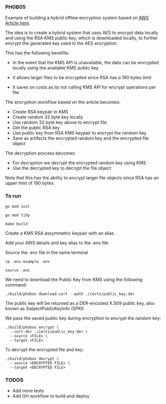 ### PH0B05

[AWS Article here]: https://aws.amazon.com/blogs/security/how-to-use-aws-kms-rsa-keys-for-offline-encryption/

Example of building a hybrid offline encryption system based on [AWS Article here].

The idea is to create a hybrid system that uses AES to encrypt data locally and using the RSA KMS public key, which is downloaded locally, to further encrypt the generated key used in the AES encryption.

This has the following benefits:

* In the event that the KMS API is unavailable, the data can be encrypted locally using the available KMS public key

* It allows larger files to be encrypted since RSA has a 190 bytes limit

* It saves on costs as its not calling KMS API for encrypt operations per file


The encryption workflow based on the article becomes:

* Create RSA keypair in KMS
* Create random 32 byte key locally
* Use random 32 byte key above to encrypt file
* Get the public RSA key
* Use public key from RSA KMS keypair to encrypt the random key
* Save as artifacts the encrypted random key and the encrypted file object


The decryption process becomes:

* For decryption we decrypt the encrypted random key using KMS
* Use the decrypted key to decrypt the file object


Note that this has the ability to encrypt larger file objects since RSA has an upper limit of 190 bytes.

### To run

```
go mod init

go mod tidy

make build
```

Create a KMS RSA assymmetric keypair with an alias.

Add your AWS details and key alias to the .env file

Source the .env file in the same terminal
```
cp .env.example .env

source .env
```

We need to download the Public Key from KMS using the following command:
```
./build/phobos download-cert --path ./certs/public_key.der
```

The public key will be returned as a DER-encoded X.509 public key, also known as SubjectPublicKeyInfo (SPKI)

We pass the saved public key during encryption to encrypt the random key:
```
./build/phobos encrypt \
  --cert-der ./certs/public_key.der \
  --source <FILE> \
  --target <FILE>
```

To decrypt the encrypted file and key:
```
./build/phobos decrypt \
  --source <ENCRYPTED FILE> \
  --target <DECRYPTED FILE>
```



### TODOS

* Add more tests
* Add GH workflow to build and deploy 
